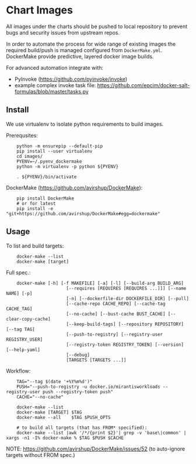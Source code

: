 
# Chart Images

All images under the charts should be pushed to local repository to prevent bugs and security issues from upstream repos.

In order to automate the process for wide range of existing images the required build/push is managed configured from `DockerMake.yml`.
DockerMake provide predictive, layered docker image builds.

For advanced automation integrate with:

* PyInvoke (https://github.com/pyinvoke/invoke)
* example complex invoke task file: https://github.com/epcim/docker-salt-formulas/blob/master/tasks.py


## Install

We use virtualenv to isolate python requirements to build images.

Prerequsites:

        python -m ensurepip --default-pip
        pip install --user virtualenv
        cd images/
        PYENV=~/.pyenv_dockermake
        python -m virtualenv -p python ${PYENV}

        . ${PYENV}/bin/activate

DockerMake (https://github.com/avirshup/DockerMake):

        pip install DockerMake
        # or for latest
        pip install -e "git+https://github.com/avirshup/DockerMake#egg=dockermake"


## Usage

To list and build targets:

        docker-make --list
        docker-make [target]


Full spec.:

        docker-make [-h] [-f MAKEFILE] [-a] [-l] [--build-arg BUILD_ARG]
                           [--requires [REQUIRES [REQUIRES ...]]] [--name NAME] [-p]
                           [-n] [--dockerfile-dir DOCKERFILE_DIR] [--pull]
                           [--cache-repo CACHE_REPO] [--cache-tag CACHE_TAG]
                           [--no-cache] [--bust-cache BUST_CACHE] [--clear-copy-cache]
                           [--keep-build-tags] [--repository REPOSITORY] [--tag TAG]
                           [--push-to-registry] [--registry-user REGISTRY_USER]
                           [--registry-token REGISTRY_TOKEN] [--version] [--help-yaml]
                           [--debug]
                           [TARGETS [TARGETS ...]]


Workflow:

        TAG="--tag $(date '+%Y%m%d')"
        PUSH="--push-to-registry -u docker.io/mirantisworkloads --registry-user push --registry-token push"
        CACHE="--no-cache"

        docker-make --list
        docker-make [TARGET] $TAG
        docker-make --all    $TAG $PUSH_OPTS

        # to build all targets (that has FROM* specified):
        docker-make --list |awk '/*/{print $2}'| grep -v 'base\|common' | xargs -n1 -I% docker-make % $TAG $PUSH $CACHE


NOTE: https://github.com/avirshup/DockerMake/issues/52 (to auto-ignore targets without FROM spec.)




